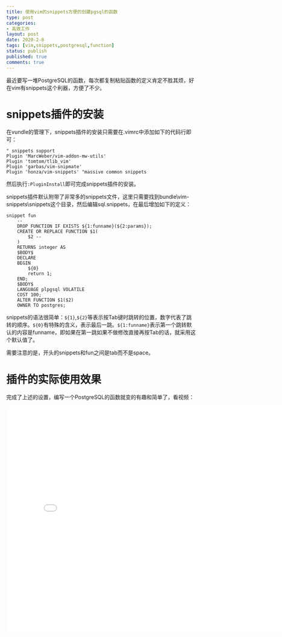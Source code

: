 ```yaml
---
title: 使用vim的snippets方便的创建pgsql的函数
type: post
categories:
- 高效工作
layout: post
date: 2020-2-8
tags: [vim,snippets,postgresql,function]
status: publish
published: true
comments: true
---
```


最近要写一堆PostgreSQL的函数，每次都复制粘贴函数的定义肯定不胜其烦，好在vim有snippets这个利器，方便了不少。

# snippets插件的安装

在vundle的管理下，snippets插件的安装只需要在.vimrc中添加如下的代码行即可：

```vim
" snippets support
Plugin 'MarcWeber/vim-addon-mw-utils'
Plugin 'tomtom/tlib_vim'
Plugin 'garbas/vim-snipmate'
Plugin 'honza/vim-snippets' "massive common snippets
```

然后执行`:PluginInstall`即可完成snippets插件的安装。

snippets插件默认附带了非常多的snippets文件，这里只需要找到bundle\vim-snippets\snippets这个目录，然后编辑sql.snippets，在最后增加如下的定义：

```
snippet	fun
	--
	DROP FUNCTION IF EXISTS ${1:funname}(${2:params});
	CREATE OR REPLACE FUNCTION $1(
		$2 --
	)
	RETURNS integer AS
	$BODY$
	DECLARE
	BEGIN
		${0}
		return 1;
	END;
	$BODY$
	LANGUAGE plpgsql VOLATILE
	COST 100;
	ALTER FUNCTION $1($2)
	OWNER TO postgres;
```

snippets的语法很简单：`${1}`,`${2}`等表示按Tab键时跳转的位置，数字代表了跳转的顺序。`${0}`有特殊的含义，表示最后一跳。`${1:funname}`表示第一个跳转默认的内容是funname，即如果在第一跳如果不做修改直接再按Tab的话，就采用这个默认值了。

需要注意的是，开头的snippets和fun之间是tab而不是space。

# 插件的实际使用效果

完成了上述的设置，编写一个PostgreSQL的函数就变的有趣和简单了，看视频：

<iframe src="//player.bilibili.com/player.html?aid=87462502&cid=149444317&page=1" scrolling="no" border="0" frameborder="no" framespacing="0" allowfullscreen="true" width="800" height="600"> </iframe>
